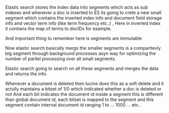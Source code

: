 
Elastic search stores the index data into segments which acts as sub indexes and whenever a doc is inserted to ES its going to crete a new small segment which contains the inverted index 
info and document field storage info and vector term info (like term frequency etc..)  , Here in inverted index it contians the map of terms to docIDs for example.

And important thing to remember here is segments are immutable

Now elastic search basically mergs the smaller segments is a comparitevly big segment through background processes asyn way for optimizing the number of parllel processing over all small segments.

Elastic search going to search on all these segments and merges the data and returns the info.


Whenever a document is deleted then lucine does this as a soft delete and it actully maintains a bitset of 1/0 which indicated whether a doc is deleted or not
And each bit indicates the document id inside a segment this is different than global document id, each bitset is mapped to the segment and this segment contain internal document id ranging 1 to ... 1000 ... etc.. 

